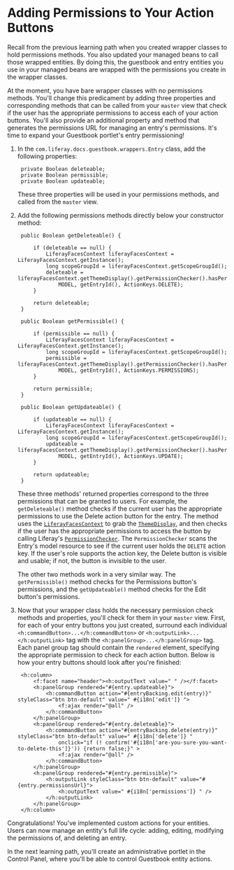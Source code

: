 # Adding Permissions to Your Action Buttons [](id=adding-permissions-to-your-action-buttons)

Recall from the previous learning path when you created wrapper classes to hold
permissions methods. You also updated your managed beans to call those wrapped
entities. By doing this, the guestbook and entry entities you use in your
managed beans are wrapped with the permissions you create in the wrapper
classes. 

At the moment, you have bare wrapper classes with no permissions methods. You'll
change this predicament by adding three properties and corresponding methods
that can be called from your `master` view that check if the user has the
appropriate permissions to access each of your action buttons. You'll also
provide an additional property and method that generates the permissions URL for
managing an entry's permissions. It's time to expand your Guestbook portlet's
entry permissioning! 

1. In the `com.liferay.docs.guestbook.wrappers.Entry` class, add the
   following properties: 

        private Boolean deleteable;
        private Boolean permissible;
        private Boolean updateable;

    These three properties will be used in your permissions methods, and called
    from the `master` view. 

2. Add the following permissions methods directly below your constructor method:

        public Boolean getDeleteable() {

            if (deleteable == null) {
                LiferayFacesContext liferayFacesContext = LiferayFacesContext.getInstance();
                long scopeGroupId = liferayFacesContext.getScopeGroupId();
                deleteable = liferayFacesContext.getThemeDisplay().getPermissionChecker().hasPermission(scopeGroupId,
                    MODEL, getEntryId(), ActionKeys.DELETE);
            }

            return deleteable;
        }

        public Boolean getPermissible() {

            if (permissible == null) {
                LiferayFacesContext liferayFacesContext = LiferayFacesContext.getInstance();
                long scopeGroupId = liferayFacesContext.getScopeGroupId();
                permissible = liferayFacesContext.getThemeDisplay().getPermissionChecker().hasPermission(scopeGroupId,
                    MODEL, getEntryId(), ActionKeys.PERMISSIONS);
            }

            return permissible;
        }

        public Boolean getUpdateable() {

            if (updateable == null) {
                LiferayFacesContext liferayFacesContext = LiferayFacesContext.getInstance();
                long scopeGroupId = liferayFacesContext.getScopeGroupId();
                updateable = liferayFacesContext.getThemeDisplay().getPermissionChecker().hasPermission(scopeGroupId,
                    MODEL, getEntryId(), ActionKeys.UPDATE);
            }

            return updateable;
        }

    These three methods' returned properties correspond to the three permissions
    that can be granted to users. For example, the `getDeleteable()` method
    checks if the current user has the appropriate permissions to use the Delete
    action button for the entry. The method uses the
    [`LiferayFacesContext`](https://github.com/liferay/liferay-faces/blob/6.2.x/portal/src/main/java/com/liferay/faces/portal/context/LiferayFacesContext.java)
    to grab the
    [`ThemeDisplay`](https://github.com/liferay/liferay-portal/blob/6.2.x/portal-service/src/com/liferay/portal/theme/ThemeDisplay.java),
    and then checks if the user has the appropriate permissions to access the
    button by calling Liferay's
    [`PermissionChecker`](https://github.com/liferay/liferay-portal/blob/6.2.x/portal-service/src/com/liferay/portal/security/permission/PermissionChecker.java).
    The `PermissionChecker` scans the Entry's model resource to see if the
    current user holds the `DELETE` action key. If the user's role supports the
    action key, the Delete button is visible and usable; if not, the button is
    invisible to the user. 

    The other two methods work in a very similar way. The `getPermissible()`
    method checks for the Permissions button's permissions, and the
    `getUpdateable()` method checks for the Edit button's permissions. 

3. Now that your wrapper class holds the necessary permission check methods and
   properties, you'll check for them in your `master` view. First, for each of
   your entry buttons you just created, surround each individual
   `<h:commandButton>...</h:commandButton>` or
   `<h:outputLink>...</h:outputLink>` tag with the
   `<h:panelGroup>...</h:panelGroup>` tag. Each panel group tag should contain
   the `rendered` element, specifying the appropriate permission to check for
   each action button. Below is how your entry buttons should look after you're
   finished: 

        <h:column>
            <f:facet name="header"><h:outputText value=" " /></f:facet>
            <h:panelGroup rendered="#{entry.updateable}">
                <h:commandButton action="#{entryBacking.edit(entry)}" styleClass="btn btn-default" value=" #{i18n['edit']} ">
                    <f:ajax render="@all" />
                </h:commandButton>
            </h:panelGroup>
            <h:panelGroup rendered="#{entry.deleteable}">
                <h:commandButton action="#{entryBacking.delete(entry)}" styleClass="btn btn-default" value=" #{i18n['delete']} "
                    onclick="if (! confirm('#{i18n['are-you-sure-you-want-to-delete-this']}')) {return false;}" >
                    <f:ajax render="@all" />
                </h:commandButton>
            </h:panelGroup>
            <h:panelGroup rendered="#{entry.permissible}">
                <h:outputLink styleClass="btn btn-default" value="#{entry.permissionsUrl}">
                    <h:outputText value=" #{i18n['permissions']} " />
                </h:outputLink>
            </h:panelGroup>
        </h:column>

Congratulations! You've implemented custom actions for your entities. Users can
now manage an entity's full life cycle: adding, editing, modifying the
permissions of, and deleting an entry. 

In the next learning path, you'll create an administrative portlet in the
Control Panel, where you'll be able to control Guestbook entity actions. 
